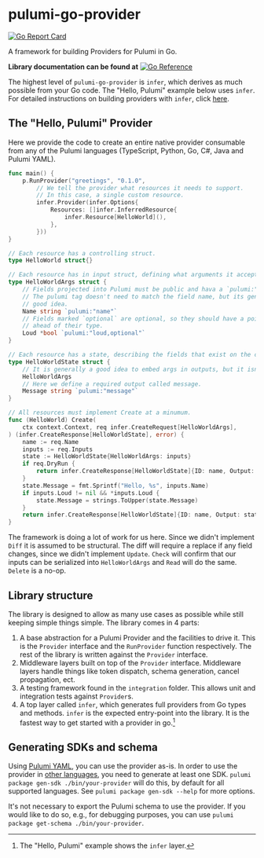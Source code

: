 # pulumi-go-provider

[![Go Report Card](https://goreportcard.com/badge/github.com/pulumi/pulumi-go-provider)](https://goreportcard.com/report/github.com/pulumi/pulumi-go-provider)

A framework for building Providers for Pulumi in Go.

**Library documentation can be found at** [![Go Reference](https://pkg.go.dev/badge/github.com/pulumi/pulumi-go-provider.svg)](https://pkg.go.dev/github.com/pulumi/pulumi-go-provider)

The highest level of `pulumi-go-provider` is `infer`, which derives as much possible from
your Go code. The "Hello, Pulumi" example below uses `infer`. For detailed instructions on
building providers with `infer`, click
[here](https://pkg.go.dev/github.com/pulumi/pulumi-go-provider).

## The "Hello, Pulumi" Provider

Here we provide the code to create an entire native provider consumable from any of the
Pulumi languages (TypeScript, Python, Go, C#, Java and Pulumi YAML).

```go
func main() {
	p.RunProvider("greetings", "0.1.0",
		// We tell the provider what resources it needs to support.
		// In this case, a single custom resource.
		infer.Provider(infer.Options{
			Resources: []infer.InferredResource{
				infer.Resource[HelloWorld](),
			},
		}))
}

// Each resource has a controlling struct.
type HelloWorld struct{}

// Each resource has in input struct, defining what arguments it accepts.
type HelloWorldArgs struct {
	// Fields projected into Pulumi must be public and hava a `pulumi:"..."` tag.
	// The pulumi tag doesn't need to match the field name, but its generally a
	// good idea.
	Name string `pulumi:"name"`
	// Fields marked `optional` are optional, so they should have a pointer
	// ahead of their type.
	Loud *bool `pulumi:"loud,optional"`
}

// Each resource has a state, describing the fields that exist on the created resource.
type HelloWorldState struct {
	// It is generally a good idea to embed args in outputs, but it isn't strictly necessary.
	HelloWorldArgs
	// Here we define a required output called message.
	Message string `pulumi:"message"`
}

// All resources must implement Create at a minumum.
func (HelloWorld) Create(
	ctx context.Context, req infer.CreateRequest[HelloWorldArgs],
) (infer.CreateResponse[HelloWorldState], error) {
	name := req.Name
	inputs := req.Inputs
	state := HelloWorldState{HelloWorldArgs: inputs}
	if req.DryRun {
		return infer.CreateResponse[HelloWorldState]{ID: name, Output: state}, nil
	}
	state.Message = fmt.Sprintf("Hello, %s", inputs.Name)
	if inputs.Loud != nil && *inputs.Loud {
		state.Message = strings.ToUpper(state.Message)
	}
	return infer.CreateResponse[HelloWorldState]{ID: name, Output: state}, nil
}
```

The framework is doing a lot of work for us here. Since we didn't implement `Diff` it is
assumed to be structural. The diff will require a replace if any field changes, since we
didn't implement `Update`. `Check` will confirm that our inputs can be serialized into
`HelloWorldArgs` and `Read` will do the same. `Delete` is a no-op.

## Library structure

The library is designed to allow as many use cases as possible while still keeping simple
things simple. The library comes in 4 parts:

1. A base abstraction for a Pulumi Provider and the facilities to drive it. This is the
   `Provider` interface and the `RunProvider` function respectively. The rest of the
   library is written against the `Provider` interface.
2. Middleware layers built on top of the `Provider` interface. Middleware layers handle
   things like token dispatch, schema generation, cancel propagation, ect.
3. A testing framework found in the `integration` folder. This allows unit and integration
   tests against `Provider`s.
4. A top layer called `infer`, which generates full providers from Go types and methods.
   `infer` is the expected entry-point into the library. It is the fastest way to get
   started with a provider in go.[^1]

[^1]: The "Hello, Pulumi" example shows the `infer` layer.

## Generating SDKs and schema

Using [Pulumi YAML](https://www.pulumi.com/docs/languages-sdks/yaml/), you can use the
provider as-is. In order to use the provider in
[other languages](https://www.pulumi.com/docs/languages-sdks/), you need to generate at
least one SDK. `pulumi package gen-sdk ./bin/your-provider` will do this, by default for
all supported languages. See `pulumi package gen-sdk --help` for more options.

It's not necessary to export the Pulumi schema to use the provider. If you would like to
do so, e.g., for debugging purposes, you can use `pulumi package get-schema ./bin/your-provider`.
